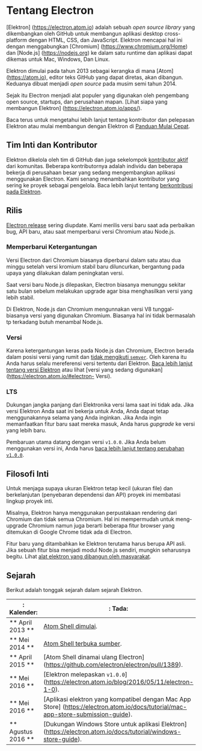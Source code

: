 # Tentang Electron

[Elektron] (https://electron.atom.io) adalah sebuah *open source library* yang dikembangkan oleh GitHub untuk membangun aplikasi desktop cross-platform dengan HTML, CSS, dan JavaScript. Elektron mencapai hal ini dengan menggabungkan [Chromium] (https://www.chromium.org/Home) dan [Node.js] (https://nodejs.org) ke dalam satu runtime dan aplikasi dapat dikemas untuk Mac, Windows, Dan Linux.

Elektron dimulai pada tahun 2013 sebagai kerangka di mana [Atom] (https://atom.io), editor teks GitHub yang dapat diretas, akan dibangun. Keduanya dibuat menjadi *open source* pada musim semi tahun 2014.

Sejak itu Electron menjadi alat populer yang digunakan oleh pengembang open source, startups, dan perusahaan mapan. [Lihat siapa yang membangun Elektron] (https://electron.atom.io/apps/).

Baca terus untuk mengetahui lebih lanjut tentang kontributor dan pelepasan Elektron atau mulai membangun dengan Elektron di [Panduan Mulai Cepat](quick-start.md).

## Tim Inti dan Kontributor

Elektron dikelola oleh tim di GitHub dan juga sekelompok [kontributor aktif](https://github.com/electron/electron/graphs/contributors) dari komunitas. Beberapa kontributornya adalah individu dan beberapa bekerja di perusahaan besar yang sedang mengembangkan aplikasi menggunakan Electron. Kami senang menambahkan kontributor yang sering ke proyek sebagai pengelola. Baca lebih lanjut tentang [berkontribusi pada Elektron](https://github.com/electron/electron/blob/master/CONTRIBUTING.md).

## Rilis

[Electron release](https://github.com/electron/electron/releases) sering diupdate. Kami merilis versi baru saat ada  perbaikan bug, API baru, atau saat memperbarui versi Chromium atau Node.js.

### Memperbarui Ketergantungan

Versi Electron dari Chromium biasanya diperbarui dalam satu atau dua minggu setelah versi kromium stabil baru diluncurkan, bergantung pada upaya yang dilakukan dalam peningkatan versi.

Saat versi baru Node.js dilepaskan, Electron biasanya menunggu sekitar satu bulan sebelum melakukan upgrade agar bisa menghasilkan versi yang lebih stabil.

Di Elektron, Node.js dan Chromium mengunnakan versi V8 tunggal-biasanya versi yang digunakan Chromium. Biasanya hal ini tidak bermasalah tp terkadang butuh menambal Node.js.

### Versi

Karena ketergantungan keras pada Node.js dan Chromium, Electron berada dalam posisi versi yang rumit dan [tidak mengikuti `semver`](http://semver.org). Oleh karena itu Anda harus selalu mereferensi versi tertentu dari Elektron. [Baca lebih lanjut tentang versi Elektron](https://electron.atom.io/docs/tutorial/electron-versioning/) atau lihat [versi yang sedang digunakan](https://electron.atom.io/#electron- Versi).

### LTS

Dukungan jangka panjang dari Elektronika versi lama saat ini tidak ada. Jika versi Elektron Anda saat ini bekerja untuk Anda, Anda dapat tetap menggunakannya selama yang Anda inginkan. Jika Anda ingin memanfaatkan fitur baru saat mereka masuk, Anda harus *gupgrade* ke versi yang lebih baru.

Pembaruan utama datang dengan versi `v1.0.0`. Jika Anda belum menggunakan versi ini, Anda harus [baca lebih lanjut tentang perubahan `v1.0.0`](https://electron.atom.io/blog/2016/05/11/electron-1-0).

## Filosofi Inti

Untuk menjaga supaya ukuran Elektron tetap kecil (ukuran file) dan berkelanjutan (penyebaran dependensi dan API) proyek ini membatasi lingkup proyek inti.

Misalnya, Elektron hanya menggunakan perpustakaan rendering dari Chromium dan tidak semua Chromium. Hal ini mempermudah untuk meng-upgrade Chromium namun juga berarti beberapa fitur browser yang ditemukan di Google Chrome tidak ada di Electron.

Fitur baru yang ditambahkan ke Elektron terutama harus berupa API asli. Jika sebuah fitur bisa menjadi modul Node.js sendiri, mungkin seharusnya begitu. Lihat [alat elektron yang dibangun oleh masyarakat](https://electron.atom.io/community).

## Sejarah

Berikut adalah tonggak sejarah dalam sejarah Elektron.

| : Kalender: | : Tada:
| --- | --- |
| ** April 2013 ** | [Atom Shell dimulai](https://github.com/electron/electron/commit/6ef8875b1e93787fa9759f602e7880f28e8e6b45). |
| ** Mei 2014 ** | [Atom Shell terbuka sumber](http://blog.atom.io/2014/05/06/atom-is-now-open-source.html). |
| ** April 2015 ** | [Atom Shell dinamai ulang Electron] (https://github.com/electron/electron/pull/1389). |
| ** Mei 2016 ** | [Elektron melepaskan `v1.0.0`] (https://electron.atom.io/blog/2016/05/11/electron-1-0). |
| ** Mei 2016 ** | [Aplikasi elektron yang kompatibel dengan Mac App Store] (https://electron.atom.io/docs/tutorial/mac-app-store-submission-guide). |
| ** Agustus 2016 ** | [Dukungan Windows Store untuk aplikasi Elektron] (https://electron.atom.io/docs/tutorial/windows-store-guide). |
